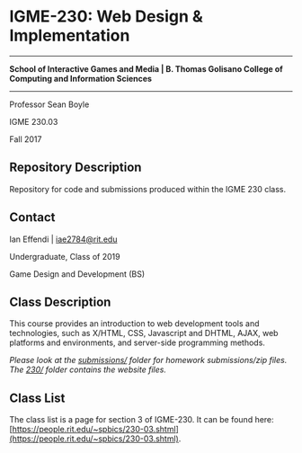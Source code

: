 # IGME-230: Web Design & Implementation
***
**School of Interactive Games and Media | B. Thomas Golisano College of Computing and Information Sciences**
***

Professor Sean Boyle

IGME 230.03

Fall 2017


## Repository Description
Repository for code and submissions produced within the IGME 230 class.

## Contact
Ian Effendi | iae2784@rit.edu

Undergraduate, Class of 2019

Game Design and Development (BS)


## Class Description
This course provides an introduction to web development tools and technologies, such as X/HTML, CSS, Javascript and DHTML, AJAX, web platforms and environments, and server-side programming methods.

*Please look at the [submissions/](https://github.com/rimij405/IGME230/tree/master/submissions) folder for homework submissions/zip files.*
*The [230/](https://github.com/rimij405/IGME230/tree/master/230) folder contains the website files.*

## Class List
The class list is a page for section 3 of IGME-230. It can be found here: [https://people.rit.edu/~spbics/230-03.shtml](https://people.rit.edu/~spbics/230-03.shtml).
